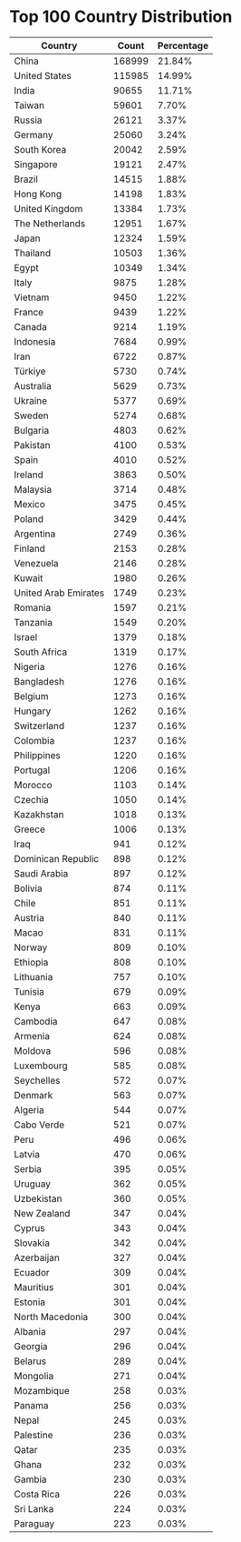 # Top 100 Country Distribution
| Country | Count | Percentage |
|----|----|----|
| China | 168999 | 21.84% |
| United States | 115985 | 14.99% |
| India | 90655 | 11.71% |
| Taiwan | 59601 | 7.70% |
| Russia | 26121 | 3.37% |
| Germany | 25060 | 3.24% |
| South Korea | 20042 | 2.59% |
| Singapore | 19121 | 2.47% |
| Brazil | 14515 | 1.88% |
| Hong Kong | 14198 | 1.83% |
| United Kingdom | 13384 | 1.73% |
| The Netherlands | 12951 | 1.67% |
| Japan | 12324 | 1.59% |
| Thailand | 10503 | 1.36% |
| Egypt | 10349 | 1.34% |
| Italy | 9875 | 1.28% |
| Vietnam | 9450 | 1.22% |
| France | 9439 | 1.22% |
| Canada | 9214 | 1.19% |
| Indonesia | 7684 | 0.99% |
| Iran | 6722 | 0.87% |
| Türkiye | 5730 | 0.74% |
| Australia | 5629 | 0.73% |
| Ukraine | 5377 | 0.69% |
| Sweden | 5274 | 0.68% |
| Bulgaria | 4803 | 0.62% |
| Pakistan | 4100 | 0.53% |
| Spain | 4010 | 0.52% |
| Ireland | 3863 | 0.50% |
| Malaysia | 3714 | 0.48% |
| Mexico | 3475 | 0.45% |
| Poland | 3429 | 0.44% |
| Argentina | 2749 | 0.36% |
| Finland | 2153 | 0.28% |
| Venezuela | 2146 | 0.28% |
| Kuwait | 1980 | 0.26% |
| United Arab Emirates | 1749 | 0.23% |
| Romania | 1597 | 0.21% |
| Tanzania | 1549 | 0.20% |
| Israel | 1379 | 0.18% |
| South Africa | 1319 | 0.17% |
| Nigeria | 1276 | 0.16% |
| Bangladesh | 1276 | 0.16% |
| Belgium | 1273 | 0.16% |
| Hungary | 1262 | 0.16% |
| Switzerland | 1237 | 0.16% |
| Colombia | 1237 | 0.16% |
| Philippines | 1220 | 0.16% |
| Portugal | 1206 | 0.16% |
| Morocco | 1103 | 0.14% |
| Czechia | 1050 | 0.14% |
| Kazakhstan | 1018 | 0.13% |
| Greece | 1006 | 0.13% |
| Iraq | 941 | 0.12% |
| Dominican Republic | 898 | 0.12% |
| Saudi Arabia | 897 | 0.12% |
| Bolivia | 874 | 0.11% |
| Chile | 851 | 0.11% |
| Austria | 840 | 0.11% |
| Macao | 831 | 0.11% |
| Norway | 809 | 0.10% |
| Ethiopia | 808 | 0.10% |
| Lithuania | 757 | 0.10% |
| Tunisia | 679 | 0.09% |
| Kenya | 663 | 0.09% |
| Cambodia | 647 | 0.08% |
| Armenia | 624 | 0.08% |
| Moldova | 596 | 0.08% |
| Luxembourg | 585 | 0.08% |
| Seychelles | 572 | 0.07% |
| Denmark | 563 | 0.07% |
| Algeria | 544 | 0.07% |
| Cabo Verde | 521 | 0.07% |
| Peru | 496 | 0.06% |
| Latvia | 470 | 0.06% |
| Serbia | 395 | 0.05% |
| Uruguay | 362 | 0.05% |
| Uzbekistan | 360 | 0.05% |
| New Zealand | 347 | 0.04% |
| Cyprus | 343 | 0.04% |
| Slovakia | 342 | 0.04% |
| Azerbaijan | 327 | 0.04% |
| Ecuador | 309 | 0.04% |
| Mauritius | 301 | 0.04% |
| Estonia | 301 | 0.04% |
| North Macedonia | 300 | 0.04% |
| Albania | 297 | 0.04% |
| Georgia | 296 | 0.04% |
| Belarus | 289 | 0.04% |
| Mongolia | 271 | 0.04% |
| Mozambique | 258 | 0.03% |
| Panama | 256 | 0.03% |
| Nepal | 245 | 0.03% |
| Palestine | 236 | 0.03% |
| Qatar | 235 | 0.03% |
| Ghana | 232 | 0.03% |
| Gambia | 230 | 0.03% |
| Costa Rica | 226 | 0.03% |
| Sri Lanka | 224 | 0.03% |
| Paraguay | 223 | 0.03% |

